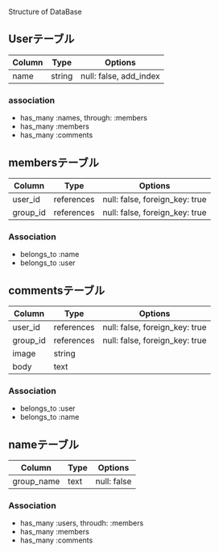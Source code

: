 Structure of DataBase

## Userテーブル
|Column|Type|Options|
|------|----|-------|
|name|string|null: false, add_index|

### association
- has_many :names, through: :members
- has_many :members
- has_many :comments


## membersテーブル
|Column|Type|Options|
|------|----|-------|
|user_id|references|null: false, foreign_key: true|
|group_id|references|null: false, foreign_key: true|

### Association
- belongs_to :name
- belongs_to :user


## commentsテーブル
|Column|Type|Options|
|------|----|-------|
|user_id|references|null: false, foreign_key: true|
|group_id|references|null: false, foreign_key: true|
|image|string||
|body|text||

### Association
- belongs_to :user
- belongs_to :name


## nameテーブル
|Column|Type|Options|
|------|----|-------|
|group_name|text|null: false|

### Association
- has_many :users, throudh: :members
- has_many :members
- has_many :comments
